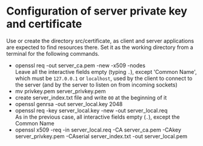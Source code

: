 # Configuration of server private key and certificate

Use or create the directory src/certificate, as client and server applications are expected to find resources there.
Set it as the working directory from a terminal for the following commands.

+ openssl req -out server_ca.pem -new -x509 -nodes<br>
    Leave all the interactive fields empty (typing `.`), except 'Common Name', which must be `127.0.0.1` or `localhost`,
    used by the client to connect to the server (and by the server to listen on from incoming sockets)
+ mv privkey.pem server_privkey.pem
+ create server_index.txt file and write `00` at the beginning of it
+ openssl genrsa -out server_local.key 2048
+ openssl req -key server_local.key -new -out server_local.req<br>
    As in the previous case, all interactive fields empty (`.`), except the Common Name
+ openssl x509 -req -in server_local.req -CA server_ca.pem -CAkey server_privkey.pem -CAserial server_index.txt -out server_local.pem
